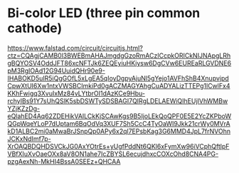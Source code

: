# Bi-color LED (three pin common cathode)

https://www.falstad.com/circuit/circuitjs.html?ctz=CQAgjCAMB0l3BWEBmAHAJmgdgGzoRmACzICcpkORICkNIJNApgLRhgBQYOSV4OddJFT86xcNFTJk6ZEQEyiuHKiysw6DgCVw6EUREaRLGVDNE6pM3RgIOAd12G94UuidQHr90e9-IHABOKD5uIR5iQgGOfL5xLgEA5qIoyDgpyAjuNl5gYejo1AVFhShB4XnupvjpdCpwXtUI6Xw1ntxVWSBCImkiPd0gACZMAGYAhgCuADYALizTTEPg1lCwlFx4KKhFwigq3XvuIxMz84vLYtbrOI1dAzKCe9Hbu-rchyIBs91Y7sUhQSlK5sbDSWTySDSBAGI7QIRgLDELAEWiQIhEUjIVhWMBwYZjKZzDg-eQlahED4Aq62ZDEHikVAILCkKjSCAwKgs9B5IjoLEkQoQPF0E5E2YcZKPboWQGpWqeYLoP7dUptam6BqOdVq3XUF7Sh5CcC4TyOaWI9Jkk21crWy0MVrAkD1ALBC2mi0aMwaBrJSnpQp0APy6x2ql7EPsbKag3G6MMD4JpL7frNVOhnJCKxNdImf7p-XrOAQBDQHDSVCkJG0AxYOtrEs+yUgfPddNt6QKl6xFymXw96iVCphQftlpFVBfXIuXvOaeOXx8aV8ON1ahe7IcZBYSL6ecujdhxcCOXcOhd8CNA4PG-pzgAexNh-MkHI4BssA0SEEz+QHCAA
